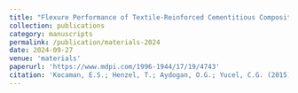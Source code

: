 ```yaml
---
title: "Flexure Performance of Textile-Reinforced Cementitious Composites with Novel Inclined Reinforcements"
collection: publications
category: manuscripts
permalink: /publication/materials-2024
date: 2024-09-27
venue: 'materials'
paperurl: 'https://www.mdpi.com/1996-1944/17/19/4743'
citation: 'Kocaman, E.S.; Henzel, T.; Aydogan, O.G.; Yucel, C.G. (2015). &Flexure Performance of Textile-Reinforced Cementitious Composites with Novel Inclined Reinforcements.&quot; <i>materials 1</i>. 17(19).'
---
```


